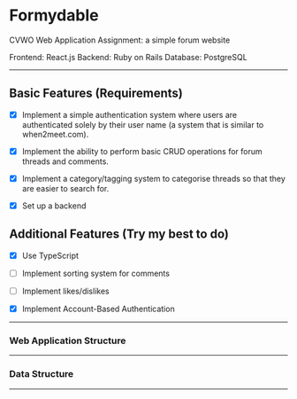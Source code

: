 # Formydable

CVWO Web Application Assignment: a simple forum website

Frontend: React.js
Backend: Ruby on Rails
Database: PostgreSQL

---

## Basic Features (Requirements)

- [x] Implement a simple authentication system where users are authenticated solely by their user name (a system that is similar to when2meet.com).

- [x] Implement the ability to perform basic CRUD operations for forum threads and comments.

- [x] Implement a category/tagging system to categorise threads so that they are easier to search for.

- [x] Set up a backend

## Additional Features (Try my best to do)

- [x] Use TypeScript

- [ ] Implement sorting system for comments

- [ ] Implement likes/dislikes

- [x] Implement Account-Based Authentication

---

### Web Application Structure

---

### Data Structure

---
